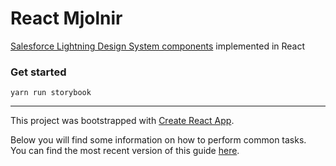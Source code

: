 # React Mjolnir
[Salesforce Lightning Design System components](https://www.lightningdesignsystem.com/) implemented in React

### Get started
```
yarn run storybook
```
---

This project was bootstrapped with [Create React App](https://github.com/facebookincubator/create-react-app).

Below you will find some information on how to perform common tasks.<br>
You can find the most recent version of this guide [here](https://github.com/facebookincubator/create-react-app/blob/master/packages/react-scripts/template/README.md).
